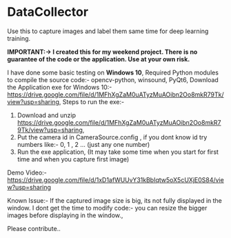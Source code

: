 # DataCollector
Use this to capture images and label them same time for deep learning training.

**IMPORTANT:-> **I created this for my weekend project. There is no guarantee of the code or the application. Use at your own risk.****

I have done some basic testing on **Windows 10**,
Required Python modules to compile the source code:- opencv-python, winsound, PyQt6,
Download the Application exe for Windows 10:- https://drive.google.com/file/d/1MFhXgZaM0uATyzMuAOibn2Oo8mkR79Tk/view?usp=sharing,
Steps to run the exe:-
1. Download and unzip https://drive.google.com/file/d/1MFhXgZaM0uATyzMuAOibn2Oo8mkR79Tk/view?usp=sharing, 
2. Put the camera id in CameraSource.config , if you dont know id try numbers like:- 0, 1 , 2 ... (just any one number)
3. Run the exe application, (It may take some time when you start for first time and when you capture first image)

Demo Video:- https://drive.google.com/file/d/1xD1afWUUvY31kBbIqtw5oX5cUXjE0S84/view?usp=sharing

Known Issue:- If the captured image size is big, its not fully displayed in the window. I dont get the time to modify code:- you can resize the bigger images before displaying in the window.,

Please contribute..


